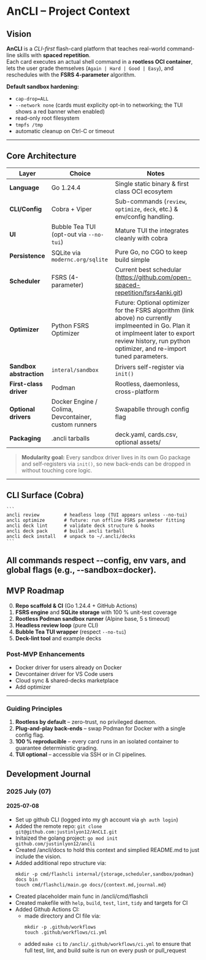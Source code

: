 # AnCLI – Project Context

## Vision  
**AnCLI** is a *CLI-first* flash-card platform that teaches real-world command-line skills with **spaced repetition**.  
Each card executes an actual shell command in a **rootless OCI container**, lets the user grade themselves (`Again | Hard | Good | Easy`), and reschedules with the **FSRS 4-parameter** algorithm.  

**Default sandbox hardening:**
- `cap-drop=ALL`
- `--network none` (cards must explicity opt-in to networking; the TUI shows a red banner when enabled)
- read-only root filesystem
- `tmpfs /tmp`
- automatic cleanup on Ctrl-C or timeout

---

## Core Architecture  

| Layer                  | Choice                                                       | Notes
|------------------------|--------------------------------------------------------------|---------------|
| **Language**           | Go 1.24.4                                                    |Single static binary & first class OCI ecosytem                                  |
| **CLI/Config**         | Cobra + Viper                                                |Sub-commands (`review`, `optimize`, `deck`, etc.) & env/config handling.         |
| **UI**                 | Bubble Tea TUI (opt-out via `--no-tui`)                      |Mature TUI the integrates cleanly with cobra                                     |
| **Persistence**        | SQLite via `modernc.org/sqlite`                              |Pure Go, no CGO to keep build simple                                             |
| **Scheduler**          | FSRS (4-parameter)                                           |Current best schedular (https://github.com/open-spaced-repetition/fsrs4anki.git) |
| **Optimizer**          | Python FSRS Optimizer                                        |Future: Optional optimizer for the FSRS algorithm (link above) no currently implmeented in Go. Plan it ot implmeent later to export review history, run python optimizer, and re-import tuned parameters.|
| **Sandbox abstraction**| `interal/sandbox`                                            |Drivers self-register via `init()`                                               |
| **First-class driver** | Podman                                                       |Rootless, daemonless, cross-platform                                             |
| **Optional drivers**   | Docker Engine / Colima, Devcontainer, custom runners         |Swapablle through config flag                                                    |
| **Packaging**          | .ancli tarballs                                              |deck.yaml, cards.csv, optional assets/                                           |

> **Modularity goal:** Every sandbox driver lives in its own Go package and self-registers via `init()`, so new back-ends can be dropped in without touching core logic.
---
## CLI Surface (Cobra)
    ```
    ancli review         # headless loop (TUI appears unless --no-tui)
    ancli optimize       # future: run offline FSRS parameter fitting
    ancli deck lint      # validate deck structure & hooks
    ancli deck pack      # build .ancli tarball
    ancli deck install   # unpack to ~/.ancli/decks
    ```
All commands respect --config, env vars, and global flags (e.g., --sandbox=docker).
---

## MVP Roadmap  

0. **Repo scaffold & CI** (Go 1.24.4 + GitHub Actions)  
1. **FSRS engine** and **SQLite storage** with 100 % unit-test coverage  
2. **Rootless Podman sandbox runner** (Alpine base, 5 s timeout)  
3. **Headless review loop** (pure CLI)  
4. **Bubble Tea TUI wrapper** (respect `--no-tui`)  
5. **Deck-lint tool** and example decks  

### Post-MVP Enhancements  

- Docker driver for users already on Docker  
- Devcontainer driver for VS Code users    
- Cloud sync & shared-decks marketplace  
- Add optimizer

---

### Guiding Principles  

1. **Rootless by default** – zero-trust, no privileged daemon.  
2. **Plug-and-play back-ends** – swap Podman for Docker with a single config flag.  
3. **100 % reproducible** – every card runs in an isolated container to guarantee deterministic grading.  
4. **TUI optional** – accessible via SSH or in CI pipelines.  


## Development Journal  
<!--  
Template for future entries:

#### 2025-07-09  
Finished wiring FSRS unit tests; pinned `go-fsrs v0.3.2` to avoid CGO.  
Switched SQLite journal_mode to MEMORY after tmpfs WAL errors.  
Next: prototype rootless sandbox runner.  
-->
### 2025 July (07)
#### 2025-07-08  
- Set up github CLI (logged into my gh account via `gh auth login`)
- Added the remote repo: `git clone git@github.com:justinlyon12/AnCLI.git`
- Initaized the golang project: `go mod init github.com/justinlyon12/ancli`
- Created /ancli/docs to hold this context and simplied README.md to just include the vision.
- Added additional repo structure via:
    ```
    mkdir -p cmd/flashcli internal/{storage,scheduler,sandbox/podman} docs bin
    touch cmd/flashcli/main.go docs/{context.md,journal.md}
    ```
- Created placeholder main func in /ancli/cmd/flashcli
- Created makefile with `help`, `build`, `test`, `lint`, `tidy` and targets for CI
- Added Github Actions CI:
    - made directory and CI file via:
        ```
        mkdir -p .github/workflows
        touch .github/workflows/ci.yml
        ```
    - added `make ci` to `/ancli/.github/workflows/ci.yml` to ensure that full test, lint, and build suite is run on every push or pull_request


<!--  
Template for future entries:

### 2025-07-09  
Finished wiring FSRS unit tests; pinned `go-fsrs v0.3.2` to avoid CGO.  
Switched SQLite journal_mode to MEMORY after tmpfs WAL errors.  
Next: prototype rootless sandbox runner.  
-->